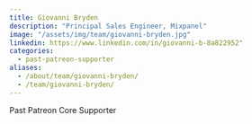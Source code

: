 ```yaml
---
title: Giovanni Bryden
description: "Principal Sales Engineer, Mixpanel"
image: "/assets/img/team/giovanni-bryden.jpg"
linkedin: https://www.linkedin.com/in/giovanni-b-8a822952"
categories:
  - past-patreon-supporter
aliases:
  - /about/team/giovanni-bryden/
  - /team/giovanni-bryden/
---
```


Past Patreon Core Supporter